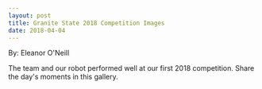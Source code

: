 ```yaml
---
layout: post
title: Granite State 2018 Competition Images
date: 2018-04-04
---
```

By: Eleanor O'Neill

The team and our robot performed well at our first 2018 competition. Share the day's moments in this gallery.

<img data-fancybox="2018GraniteState" src="{{site.baseurl}}/images/upload/2018/03/Windham-Granite-State-2018/P1030492-700x0.jpg" height="0" width="700" alt="" />
<img data-fancybox="2018GraniteState" src="{{site.baseurl}}/images/upload/2018/03/Windham-Granite-State-2018/img_a14-700x0.jpg" height="0" width="700" alt="" />
<img data-fancybox="2018GraniteState" src="{{site.baseurl}}/images/upload/2018/03/Windham-Granite-State-2018/IMG_5354-700x0.jpg" height="0" width="700" alt="" />
<img data-fancybox="2018GraniteState" src="{{site.baseurl}}/images/upload/2018/03/Windham-Granite-State-2018/20180304_150229-700x0.jpg" height="0" width="700" alt="" />
<img data-fancybox="2018GraniteState" src="{{site.baseurl}}/images/upload/2018/03/Windham-Granite-State-2018/IMG_5353-700x0.jpg" height="0" width="700" alt="" />
<img data-fancybox="2018GraniteState" src="{{site.baseurl}}/images/upload/2018/03/Windham-Granite-State-2018/IMG_5352-700x0.jpg" height="0" width="700" alt="" />
<img data-fancybox="2018GraniteState" src="{{site.baseurl}}/images/upload/2018/03/Windham-Granite-State-2018/IMG_5355-e1522713042863-700x0.jpg" height="0" width="700" alt="" />
<img data-fancybox="2018GraniteState" src="{{site.baseurl}}/images/upload/2018/03/Windham-Granite-State-2018/P1030511-700x0.jpg" height="0" width="700" alt="" />
<img data-fancybox="2018GraniteState" src="{{site.baseurl}}/images/upload/2018/03/Windham-Granite-State-2018/P1030510-700x0.jpg" height="0" width="700" alt="" />
<img data-fancybox="2018GraniteState" src="{{site.baseurl}}/images/upload/2018/03/Windham-Granite-State-2018/P1030506-700x0.jpg" height="0" width="700" alt="" />
<img data-fancybox="2018GraniteState" src="{{site.baseurl}}/images/upload/2018/03/Windham-Granite-State-2018/P1030509-700x0.jpg" height="0" width="700" alt="" />
<img data-fancybox="2018GraniteState" src="{{site.baseurl}}/images/upload/2018/03/Windham-Granite-State-2018/P1030504-700x0.jpg" height="0" width="700" alt="" />
<img data-fancybox="2018GraniteState" src="{{site.baseurl}}/images/upload/2018/03/Windham-Granite-State-2018/P1030508-700x0.jpg" height="0" width="700" alt="" />
<img data-fancybox="2018GraniteState" src="{{site.baseurl}}/images/upload/2018/03/Windham-Granite-State-2018/P1030503-e1522713081415-700x0.jpg" height="0" width="700" alt="" />
<img data-fancybox="2018GraniteState" src="{{site.baseurl}}/images/upload/2018/03/Windham-Granite-State-2018/P1030505-700x0.jpg" height="0" width="700" alt="" />
<img data-fancybox="2018GraniteState" src="{{site.baseurl}}/images/upload/2018/03/Windham-Granite-State-2018/P1030507-700x0.jpg" height="0" width="700" alt="" />
<img data-fancybox="2018GraniteState" src="{{site.baseurl}}/images/upload/2018/03/Windham-Granite-State-2018/P1030502-e1522712978134-700x0.jpg" height="0" width="700" alt="" />
<img data-fancybox="2018GraniteState" src="{{site.baseurl}}/images/upload/2018/03/Windham-Granite-State-2018/P1030499-700x0.jpg" height="0" width="700" alt="" />
<img data-fancybox="2018GraniteState" src="{{site.baseurl}}/images/upload/2018/03/Windham-Granite-State-2018/P1030500-e1522713112571-700x0.jpg" height="0" width="700" alt="" />
<img data-fancybox="2018GraniteState" src="{{site.baseurl}}/images/upload/2018/03/Windham-Granite-State-2018/P1030495-700x0.jpg" height="0" width="700" alt="" />
<img data-fancybox="2018GraniteState" src="{{site.baseurl}}/images/upload/2018/03/Windham-Granite-State-2018/P1030498-700x0.jpg" height="0" width="700" alt="" />
<img data-fancybox="2018GraniteState" src="{{site.baseurl}}/images/upload/2018/03/Windham-Granite-State-2018/P1030490-700x0.jpg" height="0" width="700" alt="" />
<img data-fancybox="2018GraniteState" src="{{site.baseurl}}/images/upload/2018/03/Windham-Granite-State-2018/P1030493-700x0.jpg" height="0" width="700" alt="" />
<img data-fancybox="2018GraniteState" src="{{site.baseurl}}/images/upload/2018/03/Windham-Granite-State-2018/P1030497-700x0.jpg" height="0" width="700" alt="" />
<img data-fancybox="2018GraniteState" src="{{site.baseurl}}/images/upload/2018/03/Windham-Granite-State-2018/P1030496-700x0.jpg" height="0" width="700" alt="" />
<img data-fancybox="2018GraniteState" src="{{site.baseurl}}/images/upload/2018/03/Windham-Granite-State-2018/P1030491-700x0.jpg" height="0" width="700" alt="" />
<img data-fancybox="2018GraniteState" src="{{site.baseurl}}/images/upload/2018/03/Windham-Granite-State-2018/P1030494-700x0.jpg" height="0" width="700" alt="" />
<img data-fancybox="2018GraniteState" src="{{site.baseurl}}/images/upload/2018/03/Windham-Granite-State-2018/P1030489-700x0.jpg" height="0" width="700" alt="" />
<img data-fancybox="2018GraniteState" src="{{site.baseurl}}/images/upload/2018/03/Windham-Granite-State-2018/P1030484-700x0.jpg" height="0" width="700" alt="" />
<img data-fancybox="2018GraniteState" src="{{site.baseurl}}/images/upload/2018/03/Windham-Granite-State-2018/P1030482-700x0.jpg" height="0" width="700" alt="" />
<img data-fancybox="2018GraniteState" src="{{site.baseurl}}/images/upload/2018/03/Windham-Granite-State-2018/P1030488-700x0.jpg" height="0" width="700" alt="" />
<img data-fancybox="2018GraniteState" src="{{site.baseurl}}/images/upload/2018/03/Windham-Granite-State-2018/P1030485-700x0.jpg" height="0" width="700" alt="" />
<img data-fancybox="2018GraniteState" src="{{site.baseurl}}/images/upload/2018/03/Windham-Granite-State-2018/P1030486-700x0.jpg" height="0" width="700" alt="" />
<img data-fancybox="2018GraniteState" src="{{site.baseurl}}/images/upload/2018/03/Windham-Granite-State-2018/P1030487-700x0.jpg" height="0" width="700" alt="" />
<img data-fancybox="2018GraniteState" src="{{site.baseurl}}/images/upload/2018/03/Windham-Granite-State-2018/P1030480-700x0.jpg" height="0" width="700" alt="" />
<img data-fancybox="2018GraniteState" src="{{site.baseurl}}/images/upload/2018/03/Windham-Granite-State-2018/img_a56-700x0.jpg" height="0" width="700" alt="" />
<img data-fancybox="2018GraniteState" src="{{site.baseurl}}/images/upload/2018/03/Windham-Granite-State-2018/img_a60-700x0.jpg" height="0" width="700" alt="" />
<img data-fancybox="2018GraniteState" src="{{site.baseurl}}/images/upload/2018/03/Windham-Granite-State-2018/img_a58-700x0.jpg" height="0" width="700" alt="" />
<img data-fancybox="2018GraniteState" src="{{site.baseurl}}/images/upload/2018/03/Windham-Granite-State-2018/img_a57-700x0.jpg" height="0" width="700" alt="" />
<img data-fancybox="2018GraniteState" src="{{site.baseurl}}/images/upload/2018/03/Windham-Granite-State-2018/img_a55-700x0.jpg" height="0" width="700" alt="" />
<img data-fancybox="2018GraniteState" src="{{site.baseurl}}/images/upload/2018/03/Windham-Granite-State-2018/img_a54-700x0.jpg" height="0" width="700" alt="" />
<img data-fancybox="2018GraniteState" src="{{site.baseurl}}/images/upload/2018/03/Windham-Granite-State-2018/img_a53-700x0.jpg" height="0" width="700" alt="" />
<img data-fancybox="2018GraniteState" src="{{site.baseurl}}/images/upload/2018/03/Windham-Granite-State-2018/img_a52-700x0.jpg" height="0" width="700" alt="" />
<img data-fancybox="2018GraniteState" src="{{site.baseurl}}/images/upload/2018/03/Windham-Granite-State-2018/img_a51-700x0.jpg" height="0" width="700" alt="" />
<img data-fancybox="2018GraniteState" src="{{site.baseurl}}/images/upload/2018/03/Windham-Granite-State-2018/img_a46-700x0.jpg" height="0" width="700" alt="" />
<img data-fancybox="2018GraniteState" src="{{site.baseurl}}/images/upload/2018/03/Windham-Granite-State-2018/img_a50-700x0.jpg" height="0" width="700" alt="" />
<img data-fancybox="2018GraniteState" src="{{site.baseurl}}/images/upload/2018/03/Windham-Granite-State-2018/img_a48-700x0.jpg" height="0" width="700" alt="" />
<img data-fancybox="2018GraniteState" src="{{site.baseurl}}/images/upload/2018/03/Windham-Granite-State-2018/img_a47-700x0.jpg" height="0" width="700" alt="" />
<img data-fancybox="2018GraniteState" src="{{site.baseurl}}/images/upload/2018/03/Windham-Granite-State-2018/img_a45-700x0.jpg" height="0" width="700" alt="" />
<img data-fancybox="2018GraniteState" src="{{site.baseurl}}/images/upload/2018/03/Windham-Granite-State-2018/img_a41-700x0.jpg" height="0" width="700" alt="" />
<img data-fancybox="2018GraniteState" src="{{site.baseurl}}/images/upload/2018/03/Windham-Granite-State-2018/img_a42-700x0.jpg" height="0" width="700" alt="" />
<img data-fancybox="2018GraniteState" src="{{site.baseurl}}/images/upload/2018/03/Windham-Granite-State-2018/img_a40-700x0.jpg" height="0" width="700" alt="" />
<img data-fancybox="2018GraniteState" src="{{site.baseurl}}/images/upload/2018/03/Windham-Granite-State-2018/img_a39-700x0.jpg" height="0" width="700" alt="" />
<img data-fancybox="2018GraniteState" src="{{site.baseurl}}/images/upload/2018/03/Windham-Granite-State-2018/img_a38-700x0.jpg" height="0" width="700" alt="" />
<img data-fancybox="2018GraniteState" src="{{site.baseurl}}/images/upload/2018/03/Windham-Granite-State-2018/img_a30-700x0.jpg" height="0" width="700" alt="" />
<img data-fancybox="2018GraniteState" src="{{site.baseurl}}/images/upload/2018/03/Windham-Granite-State-2018/img_a34-700x0.jpg" height="0" width="700" alt="" />
<img data-fancybox="2018GraniteState" src="{{site.baseurl}}/images/upload/2018/03/Windham-Granite-State-2018/img_a36-700x0.jpg" height="0" width="700" alt="" />
<img data-fancybox="2018GraniteState" src="{{site.baseurl}}/images/upload/2018/03/Windham-Granite-State-2018/img_a33-700x0.jpg" height="0" width="700" alt="" />
<img data-fancybox="2018GraniteState" src="{{site.baseurl}}/images/upload/2018/03/Windham-Granite-State-2018/img_a35-700x0.jpg" height="0" width="700" alt="" />
<img data-fancybox="2018GraniteState" src="{{site.baseurl}}/images/upload/2018/03/Windham-Granite-State-2018/img_a37-700x0.jpg" height="0" width="700" alt="" />
<img data-fancybox="2018GraniteState" src="{{site.baseurl}}/images/upload/2018/03/Windham-Granite-State-2018/img_a32-700x0.jpg" height="0" width="700" alt="" />
<img data-fancybox="2018GraniteState" src="{{site.baseurl}}/images/upload/2018/03/Windham-Granite-State-2018/img_a31-700x0.jpg" height="0" width="700" alt="" />
<img data-fancybox="2018GraniteState" src="{{site.baseurl}}/images/upload/2018/03/Windham-Granite-State-2018/img_a29-700x0.jpg" height="0" width="700" alt="" />
<img data-fancybox="2018GraniteState" src="{{site.baseurl}}/images/upload/2018/03/Windham-Granite-State-2018/img_a28-700x0.jpg" height="0" width="700" alt="" />
<img data-fancybox="2018GraniteState" src="{{site.baseurl}}/images/upload/2018/03/Windham-Granite-State-2018/img_a27-700x0.jpg" height="0" width="700" alt="" />
<img data-fancybox="2018GraniteState" src="{{site.baseurl}}/images/upload/2018/03/Windham-Granite-State-2018/img_a26-700x0.jpg" height="0" width="700" alt="" />
<img data-fancybox="2018GraniteState" src="{{site.baseurl}}/images/upload/2018/03/Windham-Granite-State-2018/img_a20-700x0.jpg" height="0" width="700" alt="" />
<img data-fancybox="2018GraniteState" src="{{site.baseurl}}/images/upload/2018/03/Windham-Granite-State-2018/img_a19-700x0.jpg" height="0" width="700" alt="" />
<img data-fancybox="2018GraniteState" src="{{site.baseurl}}/images/upload/2018/03/Windham-Granite-State-2018/img_a25-700x0.jpg" height="0" width="700" alt="" />
<img data-fancybox="2018GraniteState" src="{{site.baseurl}}/images/upload/2018/03/Windham-Granite-State-2018/img_a15-700x0.jpg" height="0" width="700" alt="" />
<img data-fancybox="2018GraniteState" src="{{site.baseurl}}/images/upload/2018/03/Windham-Granite-State-2018/img_a16-700x0.jpg" height="0" width="700" alt="" />
<img data-fancybox="2018GraniteState" src="{{site.baseurl}}/images/upload/2018/03/Windham-Granite-State-2018/img_a22-700x0.jpg" height="0" width="700" alt="" />
<img data-fancybox="2018GraniteState" src="{{site.baseurl}}/images/upload/2018/03/Windham-Granite-State-2018/img_a21-700x0.jpg" height="0" width="700" alt="" />
<img data-fancybox="2018GraniteState" src="{{site.baseurl}}/images/upload/2018/03/Windham-Granite-State-2018/img_a12-700x0.jpg" height="0" width="700" alt="" />
<img data-fancybox="2018GraniteState" src="{{site.baseurl}}/images/upload/2018/03/Windham-Granite-State-2018/img_a13-700x0.jpg" height="0" width="700" alt="" />
<img data-fancybox="2018GraniteState" src="{{site.baseurl}}/images/upload/2018/03/Windham-Granite-State-2018/img_a10-700x0.jpg" height="0" width="700" alt="" />
<img data-fancybox="2018GraniteState" src="{{site.baseurl}}/images/upload/2018/03/Windham-Granite-State-2018/img_a11-700x0.jpg" height="0" width="700" alt="" />
<img data-fancybox="2018GraniteState" src="{{site.baseurl}}/images/upload/2018/03/Windham-Granite-State-2018/img_a6-700x0.jpg" height="0" width="700" alt="" />
<img data-fancybox="2018GraniteState" src="{{site.baseurl}}/images/upload/2018/03/Windham-Granite-State-2018/img_a7-700x0.jpg" height="0" width="700" alt="" />
<img data-fancybox="2018GraniteState" src="{{site.baseurl}}/images/upload/2018/03/Windham-Granite-State-2018/img_a8-700x0.jpg" height="0" width="700" alt="" />
<img data-fancybox="2018GraniteState" src="{{site.baseurl}}/images/upload/2018/03/Windham-Granite-State-2018/img_a3-700x0.jpg" height="0" width="700" alt="" />
<img data-fancybox="2018GraniteState" src="{{site.baseurl}}/images/upload/2018/03/Windham-Granite-State-2018/IMG_5389-e1522713205588-700x0.jpg" height="0" width="700" alt="" />
<img data-fancybox="2018GraniteState" src="{{site.baseurl}}/images/upload/2018/03/Windham-Granite-State-2018/img_a1-700x0.jpg" height="0" width="700" alt="" />
<img data-fancybox="2018GraniteState" src="{{site.baseurl}}/images/upload/2018/03/Windham-Granite-State-2018/IMG_5387-700x0.jpg" height="0" width="700" alt="" />
<img data-fancybox="2018GraniteState" src="{{site.baseurl}}/images/upload/2018/03/Windham-Granite-State-2018/IMG_5388-e1522713243981-700x0.jpg" height="0" width="700" alt="" />
<img data-fancybox="2018GraniteState" src="{{site.baseurl}}/images/upload/2018/03/Windham-Granite-State-2018/IMG_5384-700x0.jpg" height="0" width="700" alt="" />
<img data-fancybox="2018GraniteState" src="{{site.baseurl}}/images/upload/2018/03/Windham-Granite-State-2018/IMG_5385-700x0.jpg" height="0" width="700" alt="" />
<img data-fancybox="2018GraniteState" src="{{site.baseurl}}/images/upload/2018/03/Windham-Granite-State-2018/IMG_5379-700x0.jpg" height="0" width="700" alt="" />
<img data-fancybox="2018GraniteState" src="{{site.baseurl}}/images/upload/2018/03/Windham-Granite-State-2018/IMG_5375-e1522713313600-700x0.jpg" height="0" width="700" alt="" />
<img data-fancybox="2018GraniteState" src="{{site.baseurl}}/images/upload/2018/03/Windham-Granite-State-2018/IMG_5382-700x0.jpg" height="0" width="700" alt="" />
<img data-fancybox="2018GraniteState" src="{{site.baseurl}}/images/upload/2018/03/Windham-Granite-State-2018/IMG_5376-e1522713376604-700x0.jpg" height="0" width="700" alt="" />
<img data-fancybox="2018GraniteState" src="{{site.baseurl}}/images/upload/2018/03/Windham-Granite-State-2018/IMG_5380-e1522713459738-700x0.jpg" height="0" width="700" alt="" />
<img data-fancybox="2018GraniteState" src="{{site.baseurl}}/images/upload/2018/03/Windham-Granite-State-2018/IMG_5372-e1522713497137-700x0.jpg" height="0" width="700" alt="" />
<img data-fancybox="2018GraniteState" src="{{site.baseurl}}/images/upload/2018/03/Windham-Granite-State-2018/IMG_5377-e1522713523105-700x0.jpg" height="0" width="700" alt="" />
<img data-fancybox="2018GraniteState" src="{{site.baseurl}}/images/upload/2018/03/Windham-Granite-State-2018/IMG_5371-e1522713554364-700x0.jpg" height="0" width="700" alt="" />
<img data-fancybox="2018GraniteState" src="{{site.baseurl}}/images/upload/2018/03/Windham-Granite-State-2018/IMG_5374-700x0.jpg" height="0" width="700" alt="" />
<img data-fancybox="2018GraniteState" src="{{site.baseurl}}/images/upload/2018/03/Windham-Granite-State-2018/IMG_5368-700x0.jpg" height="0" width="700" alt="" />
<img data-fancybox="2018GraniteState" src="{{site.baseurl}}/images/upload/2018/03/Windham-Granite-State-2018/IMG_5362-700x0.jpg" height="0" width="700" alt="" />
<img data-fancybox="2018GraniteState" src="{{site.baseurl}}/images/upload/2018/03/Windham-Granite-State-2018/IMG_5369-e1522714258832-700x0.jpg" height="0" width="700" alt="" />
<img data-fancybox="2018GraniteState" src="{{site.baseurl}}/images/upload/2018/03/Windham-Granite-State-2018/IMG_5364-e1522713672888-700x0.jpg" height="0" width="700" alt="" />
<img data-fancybox="2018GraniteState" src="{{site.baseurl}}/images/upload/2018/03/Windham-Granite-State-2018/IMG_5367-700x0.jpg" height="0" width="700" alt="" />
<img data-fancybox="2018GraniteState" src="{{site.baseurl}}/images/upload/2018/03/Windham-Granite-State-2018/IMG_5363-e1522713729551-700x0.jpg" height="0" width="700" alt="" />
<img data-fancybox="2018GraniteState" src="{{site.baseurl}}/images/upload/2018/03/Windham-Granite-State-2018/IMG_5357-e1522713792266-700x0.jpg" height="0" width="700" alt="" />
<img data-fancybox="2018GraniteState" src="{{site.baseurl}}/images/upload/2018/03/Windham-Granite-State-2018/IMG_5356-700x0.jpg" height="0" width="700" alt="" />
